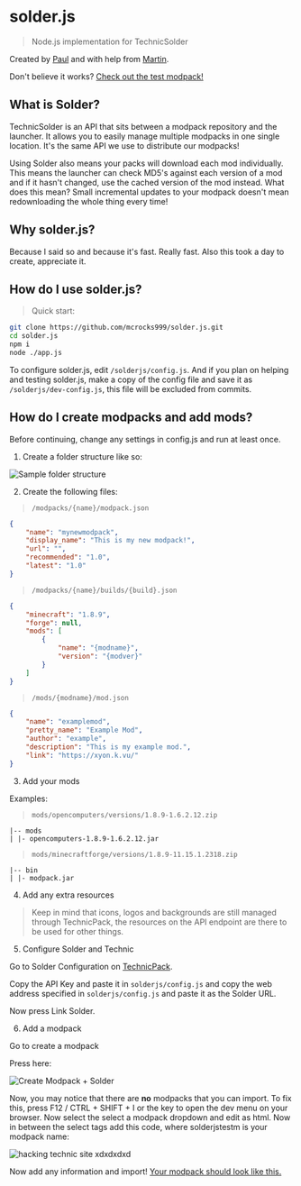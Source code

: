 # solder.js
> Node.js implementation for TechnicSolder

Created by [Paul](https://github.com/mcrocks999) and with help from [Martin](https://github.com/FatalErrorCode).

Don't believe it works? [Check out the test modpack!](https://www.technicpack.net/modpack/solderjsmodpack.1113658)

What is Solder?
--------------

TechnicSolder is an API that sits between a modpack repository and the launcher. It allows you to easily manage multiple modpacks in one single location. It's the same API we use to distribute our modpacks!

Using Solder also means your packs will download each mod individually. This means the launcher can check MD5's against each version of a mod and if it hasn't changed, use the cached version of the mod instead. What does this mean? Small incremental updates to your modpack doesn't mean redownloading the whole thing every time!

Why solder.js?
--------------

Because I said so and because it's fast. Really fast. Also this took a day to create, appreciate it.

How do I use solder.js?
--------------

> Quick start:

```bash
git clone https://github.com/mcrocks999/solder.js.git
cd solder.js
npm i
node ./app.js
```

To configure solder.js, edit `/solderjs/config.js`. And if you plan on helping and testing solder.js, make a copy of the config file and save it as `/solderjs/dev-config.js`, this file will be excluded from commits.

How do I create modpacks and add mods?
--------------

Before continuing, change any settings in config.js and run at least once.

1. Create a folder structure like so:

![Sample folder structure](https://i.imgur.com/7LY3pv2.png)

2. Create the following files:

> `/modpacks/{name}/modpack.json`

```json
{
	"name": "mynewmodpack",
	"display_name": "This is my new modpack!",
	"url": "",
	"recommended": "1.0",
	"latest": "1.0"
}
```

> `/modpacks/{name}/builds/{build}.json`

```json
{
    "minecraft": "1.8.9",
    "forge": null,
    "mods": [
        {
            "name": "{modname}",
            "version": "{modver}"
        }
    ]
}
```

> `/mods/{modname}/mod.json`

```json
{
	"name": "examplemod",
	"pretty_name": "Example Mod",
	"author": "example",
	"description": "This is my example mod.",
	"link": "https://xyon.k.vu/"
}
```

3. Add your mods

Examples:

> `mods/opencomputers/versions/1.8.9-1.6.2.12.zip`

```
|-- mods
| |- opencomputers-1.8.9-1.6.2.12.jar
```

> `mods/minecraftforge/versions/1.8.9-11.15.1.2318.zip`

```
|-- bin
| |- modpack.jar
```

4. Add any extra resources

> Keep in mind that icons, logos and backgrounds are still managed through TechnicPack, the resources on the API endpoint are there to be used for other things.

5. Configure Solder and Technic

Go to Solder Configuration on [TechnicPack](https://technicpack.net).

Copy the API Key and paste it in `solderjs/config.js` and copy the web address specified in `solderjs/config.js` and paste it as the Solder URL.

Now press Link Solder.

6. Add a modpack

Go to create a modpack

Press here:

![Create Modpack + Solder](https://i.imgur.com/0jtVbgq.png)

Now, you may notice that there are **no** modpacks that you can import. To fix this, press F12 / CTRL + SHIFT + I or the key to open the dev menu on your browser. Now select the select a modpack dropdown and edit as html. Now in between the select tags add this code, where solderjstestm is your modpack name:

![hacking technic site xdxdxdxd](https://i.imgur.com/TBpQgat.png)

Now add any information and import! [Your modpack should look like this.](https://www.technicpack.net/modpack/solderjsmodpack.1113658)